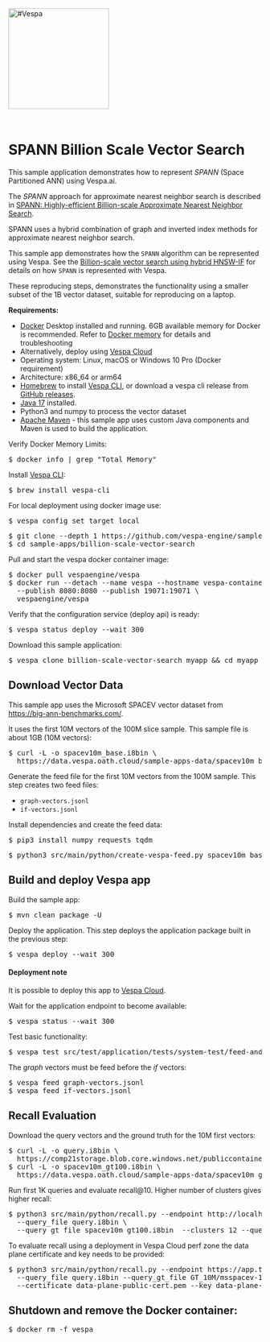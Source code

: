 
<!-- Copyright Vespa.ai. Licensed under the terms of the Apache 2.0 license. See LICENSE in the project root.-->

<picture>
  <source media="(prefers-color-scheme: dark)" srcset="https://vespa.ai/assets/vespa-ai-logo-heather.svg">
  <source media="(prefers-color-scheme: light)" srcset="https://vespa.ai/assets/vespa-ai-logo-rock.svg">
  <img alt="#Vespa" width="200" src="https://vespa.ai/assets/vespa-ai-logo-rock.svg" style="margin-bottom: 25px;">
</picture>

# SPANN Billion Scale Vector Search 

This sample application demonstrates how to represent *SPANN* (Space Partitioned ANN) using Vespa.ai. 

The *SPANN* approach for approximate nearest neighbor search is described in
[SPANN: Highly-efficient Billion-scale Approximate Nearest Neighbor Search](https://arxiv.org/abs/2111.08566). 

SPANN uses a hybrid combination of graph and inverted index methods for approximate nearest neighbor search. 

This sample app demonstrates how the `SPANN` algorithm can be represented using Vespa. 
See the [Billion-scale vector search using hybrid HNSW-IF](https://blog.vespa.ai/vespa-hybrid-billion-scale-vector-search/) for details on how `SPANN` 
is represented with Vespa. 

These reproducing steps, demonstrates the functionality using a smaller subset of the 1B vector dataset, suitable
for reproducing on a laptop. 

**Requirements:**

* [Docker](https://www.docker.com/) Desktop installed and running. 6GB available memory for Docker is recommended.
  Refer to [Docker memory](https://docs.vespa.ai/en/operations-selfhosted/docker-containers.html#memory)
  for details and troubleshooting
* Alternatively, deploy using [Vespa Cloud](#deployment-note)
* Operating system: Linux, macOS or Windows 10 Pro (Docker requirement)
* Architecture: x86_64 or arm64 
* [Homebrew](https://brew.sh/) to install [Vespa CLI](https://docs.vespa.ai/en/vespa-cli.html), or download
  a vespa cli release from [GitHub releases](https://github.com/vespa-engine/vespa/releases).
* [Java 17](https://openjdk.org/projects/jdk/17/) installed.
* Python3 and numpy to process the vector dataset 
* [Apache Maven](https://maven.apache.org/install.html) - this sample app uses custom Java components and Maven is used
  to build the application. 

Verify Docker Memory Limits:
<pre>
$ docker info | grep "Total Memory"
</pre>

Install [Vespa CLI](https://docs.vespa.ai/en/vespa-cli.html):
<pre>
$ brew install vespa-cli
</pre>

For local deployment using docker image use:
<pre data-test="exec">
$ vespa config set target local
</pre>

<pre data-test="exec">
$ git clone --depth 1 https://github.com/vespa-engine/sample-apps.git
$ cd sample-apps/billion-scale-vector-search
</pre>

Pull and start the vespa docker container image:
<pre data-test="exec">
$ docker pull vespaengine/vespa
$ docker run --detach --name vespa --hostname vespa-container \
  --publish 8080:8080 --publish 19071:19071 \
  vespaengine/vespa
</pre>

Verify that the configuration service (deploy api) is ready:
<pre data-test="exec">
$ vespa status deploy --wait 300
</pre>

Download this sample application:
<pre>
$ vespa clone billion-scale-vector-search myapp && cd myapp
</pre>


## Download Vector Data
This sample app uses the Microsoft SPACEV vector dataset from 
https://big-ann-benchmarks.com/. 

It uses the first 10M vectors of the 100M slice sample.
This sample file is about 1GB (10M vectors):
<pre data-test="exec">
$ curl -L -o spacev10m_base.i8bin \
  https://data.vespa.oath.cloud/sample-apps-data/spacev10m_base.i8bin
</pre>

Generate the feed file for the first 10M vectors from the 100M sample. 
This step creates two feed files:

* `graph-vectors.jsonl`
* `if-vectors.jsonl`

Install dependencies and create the feed data:
<pre data-test="exec">
$ pip3 install numpy requests tqdm
</pre>
<pre data-test="exec">
$ python3 src/main/python/create-vespa-feed.py spacev10m_base.i8bin
</pre>


## Build and deploy Vespa app 
Build the sample app:
<pre data-test="exec" data-test-expect="BUILD SUCCESS" data-test-timeout="300">
$ mvn clean package -U
</pre>

Deploy the application. This step deploys the application package built in the previous step:
<pre data-test="exec" data-test-assert-contains="Success">
$ vespa deploy --wait 300
</pre>

#### Deployment note
It is possible to deploy this app to
[Vespa Cloud](https://cloud.vespa.ai/en/getting-started-java#deploy-sample-applications-java).

Wait for the application endpoint to become available:
<pre data-test="exec">
$ vespa status --wait 300
</pre>

Test basic functionality:
<pre data-test="exec" data-test-assert-contains="Success">
$ vespa test src/test/application/tests/system-test/feed-and-search-test.json
</pre>

The _graph_ vectors must be feed before the _if_ vectors:
<pre data-test="exec">
$ vespa feed graph-vectors.jsonl
$ vespa feed if-vectors.jsonl
</pre>


## Recall Evaluation
Download the query vectors and the ground truth for the 10M first vectors:
<pre data-test="exec">
$ curl -L -o query.i8bin \
  https://comp21storage.blob.core.windows.net/publiccontainer/comp21/spacev1b/query.i8bin
$ curl -L -o spacev10m_gt100.i8bin \
  https://data.vespa.oath.cloud/sample-apps-data/spacev10m_gt100.i8bin
</pre>

Run first 1K queries and evaluate recall@10. Higher number of clusters gives higher recall:
<pre data-test="exec">
$ python3 src/main/python/recall.py --endpoint http://localhost:8080/search/ \
  --query_file query.i8bin \
  --query_gt_file spacev10m_gt100.i8bin  --clusters 12 --queries 1000
</pre>

To evaluate recall using a deployment in Vespa Cloud perf zone the data plane certificate
and key needs to be provided:
<pre>
$ python3 src/main/python/recall.py --endpoint https://app.tenant.aws-us-east-1c.perf.z.vespa-app.cloud/search/ \
  --query_file query.i8bin --query_gt_file GT_10M/msspacev-10M \
  --certificate data-plane-public-cert.pem --key data-plane-private-key.pem
</pre>


## Shutdown and remove the Docker container:
<pre data-test="after">
$ docker rm -f vespa
</pre>
